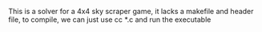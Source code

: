 This is a solver for a 4x4 sky scraper game, it lacks a makefile and header file, to compile, we can just use cc *.c and run the executable
